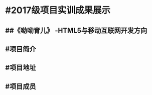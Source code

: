 #2017级项目实训成果展示
===========
##《呦呦育儿》 -HTML5与移动互联网开发方向
-------------------
#项目简介
-----------------
#项目地址
-----------------
#项目成员
----------------------

